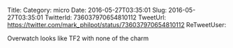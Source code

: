 Title: 
Category: micro
Date: 2016-05-27T03:35:01
Slug: 2016-05-27T03:35:01
TwitterId: 736037970654810112
TweetUrl: https://twitter.com/mark_philpot/status/736037970654810112
ReTweetUser: 

Overwatch looks like TF2 with none of the charm